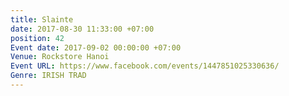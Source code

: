 ```yaml
---
title: Slainte
date: 2017-08-30 11:33:00 +07:00
position: 42
Event date: 2017-09-02 00:00:00 +07:00
Venue: Rockstore Hanoi
Event URL: https://www.facebook.com/events/1447851025330636/
Genre: IRISH TRAD
---
```


